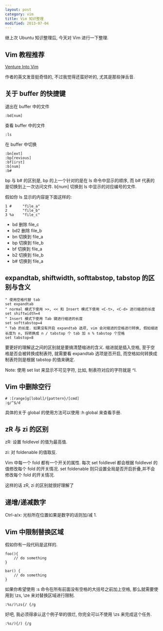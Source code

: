 ```yaml
---
layout: post
category: vim
title: Vim 知识整理
modified: 2013-07-04
---
```

继上次 Ubuntu 知识整理后, 今天对 Vim 进行一下整理.

## Vim 教程推荐

[Venture Into Vim](https://tutsplus.com/course/venture-into-vim/)

作者的英文发音挺奇怪的, 不过我觉得还蛮好听的, 尤其是那些弹舌音.

## 关于 buffer 的快捷键

退出在 buffer 中的文件

    :bd[num]

查看 buffer 中的文件

    :ls

在 buffer 中切换

    :bn[ext]
    :bp[revious]
    :bf[irst]
    :b[num]
    :b#

bp 与 b# 的区别是, bp 的上一个针对的是在 ls 命令中显示的顺序, 而 b# 代表的是切换到上一次访问文件. b\[num] 切换到 ls 中显示的对应编号的文件.

假如你 ls 显示的内容是下面这样的:

    1 #     "file_a"
    2       "file_b"
    3 %a    "file_c"

- bd 删除 file_c
- bd2 删除 file_b
- bn 切换到 file_a
- bp 切换到 file_b
- bf 切换到 file_a
- b2 切换到 file_b
- b# 切换到 file_a

## expandtab, shiftwidth, softtabstop, tabstop 的区别与含义

    " 使用空格代替 tab
    set expandtab
    " normal 模式下使用 >>, << 和 Insert 模式下使用 <C-t>, <C-d> 进行缩进的长度
    set shiftwidth=4
    " Insert 模式下使用 Tab 键进行缩进的长度
    set softtabstop=4
    " Tab 的长度. 如果没有开启 expandtab 选项, vim 会对缩进的空格进行转换, 假如缩进长度为 n, 将转换成 n / tabstop 个 tab 加 n % tabstop 个空格
    set tabstop=8

要更好的理解这之间的区别就是要搞清楚缩进的含义. 缩进就是插入空格, 至于空格是否会被转换成制表符, 就需要看 expandtab 选项是否开启, 而空格如何转换成制表符则是根据 tabstop 的值来确定.

Note: 使用 set list 来显示不可见字符, 比如, 制表符对应的字符就是 ^I.

## Vim 中删除空行

    # :[range]g[lobal]/{pattern}/[cmd]
    :g/^$/d

具体的关于 global 的使用方法可以使用 :h global 来查看手册.

## zR 与 zi 的区别

zR: 设置 foldlevel 的值为最高值.

zi: 对 foldenable 的值取反.

Vim 中每一个 fold 都有一个开关的属性. 每次 set foldlevel 都会根据 foldlevel 的值修改每个 fold 的开关情况. set foldenable 则只设置全局是否开启折叠,并不会修改每个 fold 的开关情况.

这样的话 zR, zi 的区别就很好理解了

## 递增/递减数字

Ctrl-a/x: 光标所在位置如果是数字的话则加/减 1.


## Vim 中限制替换区域

假如你有一段代码是这样的.

    foo(){
        // do something
    }

    bar() {
        // do something
    }

如果你希望使用 :s 命令在所有前面没有空格的大括号之前加上空格, 那么就需要使用到 \zs, \ze 来对替换区域进行限制.

    :%s/)\zs{/ {/g

好吧, 我必须得承认这个例子举的很烂, 你完全可以不使用 \zs 来完成这个任务.

    :%s/){/) {/g
